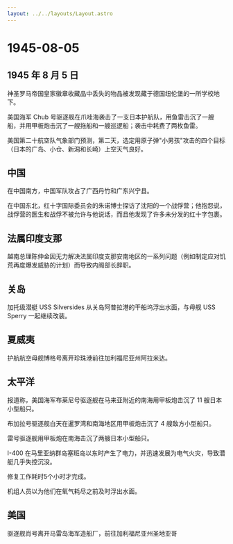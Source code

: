 ```yaml
---
layout: ../../layouts/Layout.astro
---
```


# 1945-08-05

## 1945 年 8 月 5 日

神圣罗马帝国皇家徽章收藏品中丢失的物品被发现藏于德国纽伦堡的一所学校地下。

美国海军 Chub
号驱逐舰在爪哇海袭击了一支日本护航队，用鱼雷击沉了一艘船，并用甲板炮击沉了一艘拖船和一艘巡逻船；袭击中耗费了两枚鱼雷。

美国第二十航空队气象部门预测，第二天，选定用原子弹"小男孩"攻击的四个目标（日本的广岛、小仓、新潟和长崎）上空天气良好。

## 中国

在中国南方，中国军队攻占了广西丹竹和广东兴宁县。

在中国东北，红十字国际委员会的朱诺博士探访了沈阳的一个战俘营；他抱怨说，战俘营的医生和战俘不被允许与他说话，而且他发现了许多未分发的红十字包裹。

## 法属印度支那

越南总理陈仲金因无力解决法属印度支那安南地区的一系列问题（例如制定应对饥荒再度爆发威胁的计划）而导致内阁部长辞职。

## 关岛

加托级潜艇 USS Silversides 从关岛阿普拉港的干船坞浮出水面，与母舰 USS
Sperry 一起继续改装。

## 夏威夷

护航航空母舰博格号离开珍珠港前往加利福尼亚州阿拉米达。

## 太平洋

报道称，美国海军布莱尼号驱逐舰在马来亚附近的南海用甲板炮击沉了 11
艘日本小型船只。

布加拉号驱逐舰白天在暹罗湾和南海地区用甲板炮击沉了 4 艘敌方小型船只。

雷号驱逐舰用甲板炮在南海击沉了两艘日本小型船只。

I-400
在马里亚纳群岛塞班岛以东时产生了电力，并迅速发展为电气火灾，导致潜艇几乎失控沉没。

修复工作耗时5个小时才完成。

机组人员以为他们在氧气耗尽之前及时浮出水面。

## 美国

驱逐舰肖号离开马雷岛海军造船厂，前往加利福尼亚州圣地亚哥